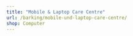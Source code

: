 ```yaml
---
title: "Mobile & Laptop Care Centre"
url: /barking/mobile-und-laptop-care-centre/
shop: Computer
---
```

